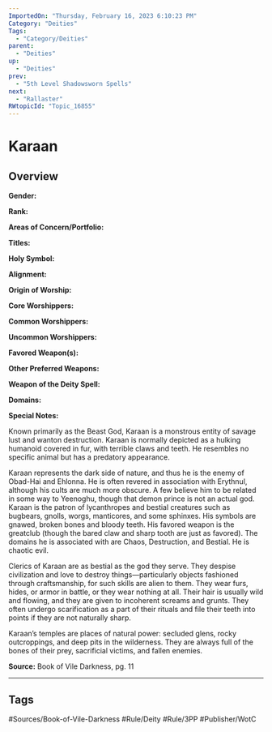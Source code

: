 ```yaml
---
ImportedOn: "Thursday, February 16, 2023 6:10:23 PM"
Category: "Deities"
Tags:
  - "Category/Deities"
parent:
  - "Deities"
up:
  - "Deities"
prev:
  - "5th Level Shadowsworn Spells"
next:
  - "Rallaster"
RWtopicId: "Topic_16855"
---
```

# Karaan
## Overview
**Gender:** 

**Rank:** 

**Areas of Concern/Portfolio:** 

**Titles:** 

**Holy Symbol:** 

**Alignment:** 

**Origin of Worship:** 

**Core Worshippers:** 

**Common Worshippers:**

**Uncommon Worshippers:**

**Favored Weapon(s):** 

**Other Preferred Weapons:**

**Weapon of the Deity Spell:** 

**Domains:** 

**Special Notes:**

Known primarily as the Beast God, Karaan is a monstrous entity of savage lust and wanton destruction. Karaan is normally depicted as a hulking humanoid covered in fur, with terrible claws and teeth. He resembles no specific animal but has a predatory appearance.

Karaan represents the dark side of nature, and thus he is the enemy of Obad-Hai and Ehlonna. He is often revered in association with Erythnul, although his cults are much more obscure. A few believe him to be related in some way to Yeenoghu, though that demon prince is not an actual god. Karaan is the patron of lycanthropes and bestial creatures such as bugbears, gnolls, worgs, manticores, and some sphinxes. His symbols are gnawed, broken bones and bloody teeth. His favored weapon is the greatclub (though the bared claw and sharp tooth are just as favored). The domains he is associated with are Chaos, Destruction, and Bestial. He is chaotic evil.

Clerics of Karaan are as bestial as the god they serve. They despise civilization and love to destroy things—particularly objects fashioned through craftsmanship, for such skills are alien to them. They wear furs, hides, or armor in battle, or they wear nothing at all. Their hair is usually wild and flowing, and they are given to incoherent screams and grunts. They often undergo scarification as a part of their rituals and file their teeth into points if they are not naturally sharp.

Karaan’s temples are places of natural power: secluded glens, rocky outcroppings, and deep pits in the wilderness. They are always full of the bones of their prey, sacrificial victims, and fallen enemies.

**Source:** Book of Vile Darkness, pg. 11


---
## Tags
#Sources/Book-of-Vile-Darkness #Rule/Deity #Rule/3PP #Publisher/WotC


